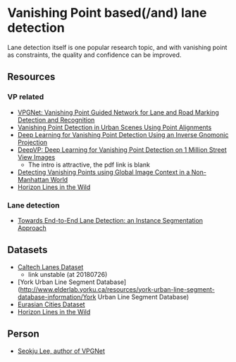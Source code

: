 # Vanishing Point based(/and) lane detection

Lane detection itself is one popular research topic, and with vanishing point as constraints, the quality and confidence can be improved.


## Resources

### VP related

* [VPGNet: Vanishing Point Guided Network for Lane and Road Marking Detection and Recognition](https://github.com/SeokjuLee/VPGNet)
* [Vanishing Point Detection in Urban Scenes Using Point Alignments](https://github.com/dmaugis/detect_vps)
* [Deep Learning for Vanishing Point Detection Using an Inverse Gnomonic Projection](https://arxiv.org/abs/1707.02427)
* [DeepVP: Deep Learning for Vanishing Point Detection on 1 Million Street View Images](http://jiapingzhao.net/)
    - The intro is attractive, the pdf link is blank
* [Detecting Vanishing Points using Global Image Context in a Non-Manhattan World](https://github.com/viibridges/gc-horizon-detector)
* [Horizon Lines in the Wild](https://github.com/scottworkman/deephorizon)

### Lane detection

* [Towards End-to-End Lane Detection: an Instance Segmentation Approach](https://github.com/MaybeShewill-CV/lanenet-lane-detection)

## Datasets

* [Caltech Lanes Dataset](http://www.mohamedaly.info/datasets/caltech-lanes)
    - link unstable (at 20180726)
* [York Urban Line Segment Database](http://www.elderlab.yorku.ca/resources/york-urban-line-segment-database-information/York Urban Line Segment Database)
* [Eurasian Cities Dataset](http://graphics.cs.msu.ru/en/research/projects/msr/geometry)
* [Horizon Lines in the Wild](http://www.cs.uky.edu/~jacobs/datasets/hlw/)

## Person

* [Seokju Lee, author of VPGNet](https://sites.google.com/site/seokjucv/)